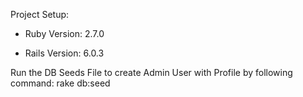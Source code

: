 Project Setup:

* Ruby Version: 2.7.0

* Rails Version: 6.0.3

Run the DB Seeds File to create Admin User with Profile by following command:
rake db:seed
